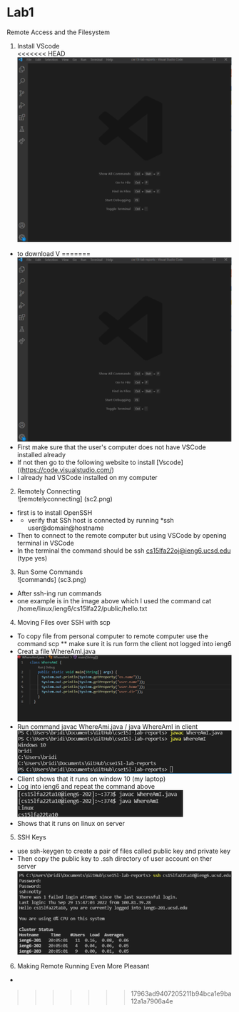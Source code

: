 # Lab1
Remote Access and the Filesystem
1. Install VScode <br />
<<<<<<< HEAD
![Vscode](sc1.png)
* to download V
=======
![Vscode](sc1.png) <br />
* First make sure that the user's computer does not have VSCode installed already
* If not then go to the following website to install [Vscode]((https://code.visualstudio.com/)
* I already had VSCode installed on my computer <br />
2. Remotely Connecting <br />
![remotelyconnecting] (sc2.png) <br />
* first is to install OpenSSH
* * verify that SSh host is connected by running *ssh user@domain@hostname
* Then to connect to the remote computer but using VSCode by opening terminal in VSCode
* In the terminal the command should be ssh cs15lfa22oj@ieng6.ucsd.edu (type yes)
3. Run Some Commands <br />
![commands] (sc3.png) <br />
* After ssh-ing run commands
* one example is in the image above which I used the command cat /home/linux/ieng6/cs15lfa22/public/hello.txt
4. Moving Files over SSH with scp
* To copy file from personal computer to remote computer use the command scp
** make sure it is run form the client not logged into ieng6
* Creat a file WhereAmI.java <br />
![whereami](whereami.png)<br />
* Run command javac WhereAmi.java / java WhereAmI in client <br />
![sc4](sc4.png) <br />
* Client shows that it runs on window 10 (my laptop) 
* Log into ieng6 and repeat the command above <br />
![sc5](sc5.png)
* Shows that it runs on linux on server
5. SSH Keys
* use ssh-keygen to create a pair of files called public key and private key
* Then copy the public key to .ssh directory of user account on ther server
![sc6](sc6.png)<br />
6. Making Remote Running Even More Pleasant
* 
>>>>>>> 17963ad9407205211b94bca1e9ba12a1a7906a4e
